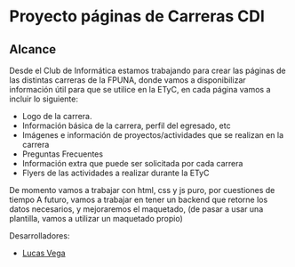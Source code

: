 # Proyecto páginas de Carreras CDI
## Alcance
Desde el Club de Informática estamos trabajando para crear las páginas de las distintas carreras de la FPUNA, donde vamos a disponibilizar información útil para que se utilice en la ETyC, en cada página vamos a incluir lo siguiente:
* Logo de la carrera.
* Información básica de la carrera, perfil del egresado, etc
* Imágenes e información de proyectos/actividades que se realizan en la carrera
* Preguntas Frecuentes
* Información extra que puede ser solicitada por cada carrera
* Flyers de las actividades a realizar durante la ETyC

De momento vamos a trabajar con html, css y js puro, por cuestiones de tiempo
A futuro, vamos a trabajar en tener un backend que retorne los datos necesarios, y mejoraremos el maquetado, (de pasar a usar una plantilla, vamos a utilizar un maquetado propio)


Desarrolladores:
* [Lucas Vega](https://github.com/LucasVega777/)